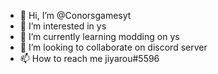 - 👋 Hi, I’m @Conorsgamesyt
- 👀 I’m interested in ys
- 🌱 I’m currently learning modding on ys
- 💞️ I’m looking to collaborate on discord server
- 📫 How to reach me jiyarou#5596

<!---
Conorsgamesyt/Conorsgamesyt is a ✨ special ✨ repository because its `README.md` (this file) appears on your GitHub profile.
You can click the Preview link to take a look at your changes.
--->
